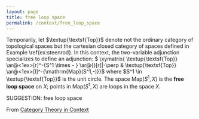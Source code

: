 ```yaml
---
layout: page
title: free loop space
permalink: /context/free_loop_space
---
```

 Temporarily, let $\textup{\textsf{Top}}$ denote not the ordinary category of topological spaces but the cartesian closed category of spaces defined in Example \ref{ex:steenrod}. In this context, the two-variable adjunction specializes to define an adjunction:
$ \xymatrix{ \textup{\textsf{Top}} \ar@<1ex>[r]^-{S^1 \times - } \ar@{}[r]|-\perp & \textup{\textsf{Top}} \ar@<1ex>[l]^-{\mathrm{Map}(S^1,-)}}$ where $S^1 \in \textup{\textsf{Top}}$ is the unit circle. The space $\mathrm{Map}(S^1,X)$ is the **free loop space** on $X$; points in $\mathrm{Map}(S^1,X)$ are loops in the space $X$.

SUGGESTION: free loop space

From [Category Theory in Context](https://mathgloss.github.io/MathGloss/context.html)